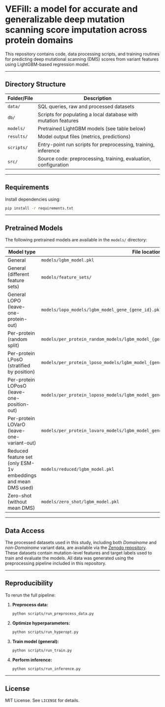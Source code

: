 # VEFill: a model for accurate and generalizable deep mutation scanning score imputation across protein domains

This repository contains code, data processing scripts, and training routines for predicting deep mutational scanning (DMS) scores from variant features using LightGBM-based regression model.

---

## Directory Structure

| Folder/File         | Description                                                                 |
|---------------------|-----------------------------------------------------------------------------|
| `data/`             | SQL queries, raw and processed datasets                                     |
| `db/`               | Scripts for populating a local database with mutation features              |
| `models/`           | Pretrained LightGBM models (see table below)                                |
| `results/`          | Model output files (metrics, predictions)                                   |
| `scripts/`          | Entry-point run scripts for preprocessing, training, inference              |
| `src/`              | Source code: preprocessing, training, evaluation, configuration             |

---

## Requirements

Install dependencies using:

```bash
pip install -r requirements.txt
```

---

## Pretrained Models

The following pretrained models are available in the `models/` directory:

| Model type                | File location                                              |
|---------------------------|------------------------------------------------------------|
| General             | `models/lgbm_model.pkl`                                    |
| General (different feature sets) | `models/feature_sets/`                                    |
| General LOPO (leave-one-protein-out) | `models/lopo_models/lgbm_model_gene_{gene_id}.pkl`         |
| Per-protein (random split)      | `models/per_protein_random_models/lgbm_model_{gene_id}.pkl`|
| Per-protein LPosO (stratified by position)      | `models/per_protein_lposo_models/lgbm_model_{gene_id}.pkl` |
| Per-protein LOPosO (leave-one-position-out)      | `models/per_protein_loposo_models/lgbm_model_gene_{gene_id}_pos_{position}.pkl` |
| Per-protein LOVarO (leave-one-variant-out)      | `models/per_protein_lovaro_models/lgbm_model_gene_{gene_id}_variant_{mutation_id}.pkl` |
| Reduced feature set (only ESM-1v embeddings and mean DMS used)     | `models/reduced/lgbm_model.pkl` |
| Zero-shot (without mean DMS)     | `models/zero_shot/lgbm_model.pkl` |

---

## Data Access

The processed datasets used in this study, including both *Domainome* and *non-Domainome* variant data, are available via the [Zenodo repository](https://zenodo.org). These datasets contain mutation-level features and target labels used to train and evaluate the models. All data was generated using the preprocessing pipeline included in this repository.

---

## Reproducibility

To rerun the full pipeline:

1. **Preprocess data:**
   ```bash
   python scripts/run_preprocess_data.py
   ```

2. **Optimize hyperparameters:**
   ```bash
   python scripts/run_hyperopt.py
   ```

3. **Train model (general):**
   ```bash
   python scripts/run_train.py
   ```

4. **Perform inference:**
   ```bash
   python scripts/run_inference.py
   ```

---

## License

MIT License. See `LICENSE` for details.